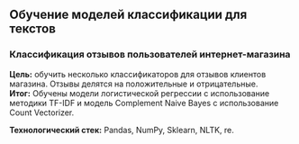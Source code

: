 ## Обучение моделей классификации для текстов

### Классификация отзывов пользователей интернет-магазина
**Цель:** обучить несколько классификаторов для отзывов клиентов магазина. Отзывы делятся на положительные и отрицательные.  
**Итог:** Обучены модели логистической регрессии с использование методики TF-IDF и модель Complement Naive Bayes с использование Count Vectorizer.

**Технологический стек:** Pandas, NumPy, Sklearn, NLTK, re.

